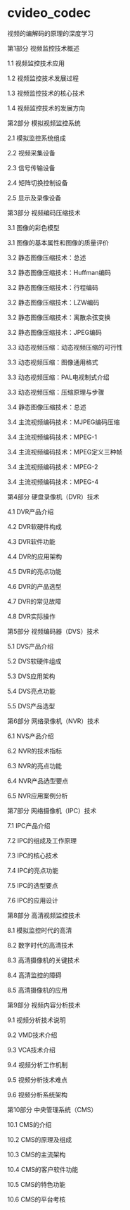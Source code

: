 # cvideo_codec

视频的编解码的原理的深度学习

第1部分 视频监控技术概述
 
1.1 视频监控技术应用

1.2 视频监控技术发展过程

1.3 视频监控技术的核心技术

1.4 视频监控技术的发展方向
 
第2部分 模拟视频监控系统
 
2.1 模拟监控系统组成

2.2 视频采集设备

2.3 信号传输设备

2.4 矩阵切换控制设备

2.5 显示及录像设备
 
第3部分 视频编码压缩技术
 
3.1 图像的彩色模型

3.1 图像的基本属性和图像的质量评价

3.2 静态图像压缩技术：总述

3.2 静态图像压缩技术：Huffman编码

3.2 静态图像压缩技术：行程编码

3.2 静态图像压缩技术：LZW编码

3.2 静态图像压缩技术：离散余弦变换

3.2 静态图像压缩技术：JPEG编码

3.3 动态视频压缩：动态视频压缩的可行性

3.3 动态视频压缩：图像通用格式

3.3 动态视频压缩：PAL电视制式介绍

3.3 动态视频压缩：压缩原理与步骤

3.4 静态图像压缩技术：总述

3.4 主流视频编码技术：MJPEG编码压缩

3.4 主流视频编码技术：MPEG-1

3.4 主流视频编码技术：MPEG定义三种帧

3.4 主流视频编码技术：MPEG-2

3.4 主流视频编码技术：MPEG-4
 
第4部分 硬盘录像机（DVR）技术
 
4.1 DVR产品介绍

4.2 DVR软硬件构成
 
4.3 DVR软件功能
 
4.4 DVR的应用架构
 
4.5 DVR的亮点功能

4.6 DVR的产品选型

4.7 DVR的常见故障

4.8 DVR实际操作
 
第5部分 视频编码器（DVS）技术
 
5.1 DVS产品介绍

5.2 DVS软硬件组成

5.3 DVS应用架构

5.4 DVS亮点功能

5.5 DVS产品选型
 
第6部分 网络录像机（NVR）技术
 
6.1 NVS产品介绍

6.2 NVR的技术指标

6.3 NVR的亮点功能

6.4 NVR产品选型要点

6.5 NVR应用案例分析
 
第7部分 网络摄像机（IPC）技术
 
7.1 IPC产品介绍

7.2 IPC的组成及工作原理

7.3 IPC的核心技术

7.4 IPC的亮点功能

7.5 IPC的选型要点

7.6 IPC的应用设计
 
第8部分 高清视频监控技术
 
8.1 模拟监控时代的高清
 
8.2 数字时代的高清技术
 
8.3 高清摄像机的关键技术

8.4 高清监控的障碍

8.5 高清摄像机的应用
 
第9部分 视频内容分析技术
 
9.1 视频分析技术说明

9.2 VMD技术介绍

9.3 VCA技术介绍

9.4 视频分析工作机制

9.5 视频分析技术难点

9.6  视频分析系统架构
 
 
第10部分 中央管理系统（CMS）
 
10.1 CMS的介绍

10.2 CMS的原理及组成

10.3 CMS的主流架构

10.4 CMS的客户软件功能

10.5 CMS的特色功能

10.6 CMS的平台考核
 
